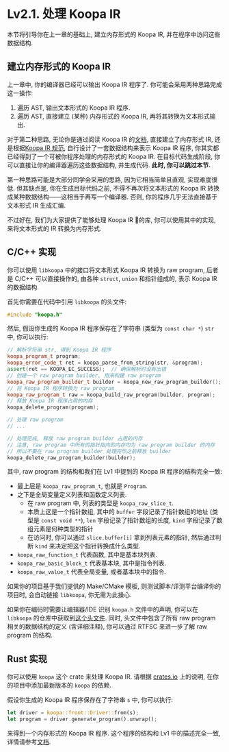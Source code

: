 # Lv2.1. 处理 Koopa IR

本节将引导你在上一章的基础上, 建立内存形式的 Koopa IR, 并在程序中访问这些数据结构.

## 建立内存形式的 Koopa IR

上一章中, 你的编译器已经可以输出 Koopa IR 程序了. 你可能会采用两种思路完成这一操作:

1. 遍历 AST, 输出文本形式的 Koopa IR 程序.
2. 遍历 AST, 直接建立 (某种) 内存形式的 Koopa IR, 再将其转换为文本形式输出.

对于第二种思路, 无论你是通过阅读 Koopa IR 的[文档](https://docs.rs/koopa), 直接建立了内存形式 IR, 还是根据[Koopa IR 规范](/misc-app-ref/koopa), 自行设计了一套数据结构来表示 Koopa IR 程序, 你其实都已经得到了一个可被你程序处理的内存形式的 Koopa IR. 在目标代码生成阶段, 你可以直接让你的编译器遍历这些数据结构, 并生成代码. **此时, 你可以跳过本节.**

第一种思路可能是大部分同学会采用的思路, 因为它相当简单且直观, 实现难度很低. 但其缺点是, 你在生成目标代码之前, 不得不再次将文本形式的 Koopa IR 转换成某种数据结构——这相当于再写一个编译器. 否则, 你的程序几乎无法直接基于文本形式 IR 生成汇编.

不过好在, 我们为大家提供了能够处理 Koopa IR 的库, 你可以使用其中的实现, 来将文本形式的 IR 转换为内存形式.

## C/C++ 实现

你可以使用 `libkoopa` 中的接口将文本形式 Koopa IR 转换为 raw program, 后者是 C/C++ 可以直接操作的, 由各种 `struct`, `union` 和指针组成的, 表示 Koopa IR 的数据结构.

首先你需要在代码中引用 `libkoopa` 的头文件:

```cpp
#include "koopa.h"
```

然后, 假设你生成的 Koopa IR 程序保存在了字符串 (类型为 `const char *`) `str` 中, 你可以执行:

```cpp
// 解析字符串 str, 得到 Koopa IR 程序
koopa_program_t program;
koopa_error_code_t ret = koopa_parse_from_string(str, &program);
assert(ret == KOOPA_EC_SUCCESS);  // 确保解析时没有出错
// 创建一个 raw program builder, 用来构建 raw program
koopa_raw_program_builder_t builder = koopa_new_raw_program_builder();
// 将 Koopa IR 程序转换为 raw program
koopa_raw_program_t raw = koopa_build_raw_program(builder, program);
// 释放 Koopa IR 程序占用的内存
koopa_delete_program(program);

// 处理 raw program
// ...

// 处理完成, 释放 raw program builder 占用的内存
// 注意, raw program 中所有的指针指向的内存均为 raw program builder 的内存
// 所以不要在 raw program builder 处理完毕之前释放 builder
koopa_delete_raw_program_builder(builder);
```

其中, raw program 的结构和我们在 Lv1 中提到的 Koopa IR 程序的结构完全一致:

* 最上层是 `koopa_raw_program_t`, 也就是 `Program`.
* 之下是全局变量定义列表和函数定义列表.
  * 在 raw program 中, 列表的类型是 `koopa_raw_slice_t`.
  * 本质上这是一个指针数组, 其中的 `buffer` 字段记录了指针数组的地址 (类型是 `const void **`), `len` 字段记录了指针数组的长度, `kind` 字段记录了数组元素是何种类型的指针
  * 在访问时, 你可以通过 `slice.buffer[i]` 拿到列表元素的指针, 然后通过判断 `kind` 来决定把这个指针转换成什么类型.
* `koopa_raw_function_t` 代表函数, 其中是基本块列表.
* `koopa_raw_basic_block_t` 代表基本块, 其中是指令列表.
* `koopa_raw_value_t` 代表全局变量, 或者基本块中的指令.

如果你的项目基于我们提供的 Make/CMake 模板, 则测试脚本/评测平台编译你的项目时, 会自动链接 `libkoopa`, 你无需为此操心.

如果你在编码时需要让编辑器/IDE 识别 `koopa.h` 文件中的声明, 你可以在 `libkoopa` 的仓库中获取到[这个头文件](https://github.com/pku-minic/koopa/blob/master/crates/libkoopa/include/koopa.h). 同时, 头文件中包含了所有 raw program 相关的数据结构的定义 (含详细注释), 你可以通过 RTFSC 来进一步了解 raw program 的结构.

## Rust 实现

你可以使用 `koopa` 这个 crate 来处理 Koopa IR. 请根据 [crates.io](https://crates.io/crates/koopa) 上的说明, 在你的项目中添加最新版本的 `koopa` 的依赖.

假设你生成的 Koopa IR 程序保存在了字符串 `s` 中, 你可以执行:

```rust
let driver = koopa::front::Driver::from(s);
let program = driver.generate_program().unwrap();
```

来得到一个内存形式的 Koopa IR 程序. 这个程序的结构和 Lv1 中的描述完全一致, 详情请参考[文档](https://docs.rs/koopa/0.0.3/koopa/ir/entities/struct.Program.html).
